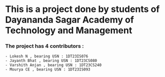 # This is a project done by students of Dayananda Sagar Academy of Technology and Management

### The project has 4 contributors :

    - Lokesh N , bearing USN : 1DT23IS076
    - Jayanth Bhat , bearing USN : 1DT23CS080
    - Varshith Anjan , bearing USN : 1DT23CS240
    - Mourya CE , bearing USN : 1DT23IS093